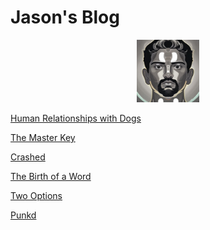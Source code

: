 # Jason's Blog

<p align="center">
<img src="icon.jpg" width="100">
</p>

[Human Relationships with Dogs](blogs/humanrelationshipswithdogs/humanrelationshipswithdogs.md)

[The Master Key](blogs/themasterkey/themasterkey.md)

[Crashed](blogs/crashed/crashed.md)

[The Birth of a Word](blogs/thebirthofaword/thebirthofaword.md)

[Two Options](blogs/twooptions/twooptions.md)

[Punkd](blogs/punkd/punkd.md)
